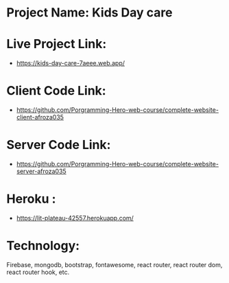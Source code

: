 # Project Name: Kids Day care
# Live Project Link: 
* https://kids-day-care-7aeee.web.app/
# Client Code Link: 
* https://github.com/Porgramming-Hero-web-course/complete-website-client-afroza035
# Server Code Link: 
* https://github.com/Porgramming-Hero-web-course/complete-website-server-afroza035
# Heroku : 
* https://lit-plateau-42557.herokuapp.com/
# Technology: 
Firebase,
mongodb,
bootstrap,
fontawesome,
react router,
react router dom,
react router hook,
etc.
